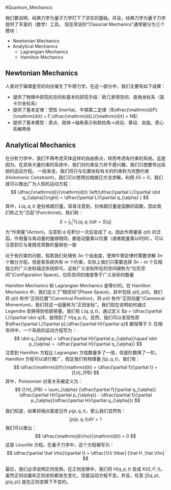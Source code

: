#Quantum_Mechanics 

我们要说明，经典力学为量子力学打下了坚实的基础。并且，经典力学为量子力学提供了丰富的（数学）工具。
现在常说的“Classcial Mechanics”通常被分为三个模块：
- Newtonian Mechanics 
- Analytical Mechanics 
	- Lagrangian Mechanics 
	- Hamilton Mechanics 

## Newtonian Mechanics 
人类对于璀璨星空的向往催生了牛顿力学。在这一部分中，我们主要有如下成果：
- 提供了物理中研究的空间和基本的研究手段：欧几里得空间、直角坐标系（笛卡尔坐标系）
- 提供了基本定律：惯性 (Inertia)、牛顿第二定律（$\dfrac{\mathrm{d}P}{\mathrm{d}t} = F,\dfrac{\mathrm{d}L}{\mathrm{d}t} = N$）
- 提供了基本模型：质点、刚体->轴角表示和欧拉角->进动、章动、自旋，质心系解两体

## Analytical Mechanics 
在分析力学中，我们不再考虑天体这样的自由质点，转而考虑有约束的系统。这是因为，在具有大量约束的系统中，我们对约束反力并不感兴趣，我们只想要导出系统的运动方程。
一般来说，我们将只与位置坐标有关的约束称为完整约束 (Holomonic Constraint)，我们可以使用拉格朗日方法求解。利用 $\delta S= 0$，我们就可以推出广为人知的运动方程：
$$
\dfrac{\mathrm{d}}{\mathrm{d}t} \left(\dfrac{\partial L}{\partial \dot q_{\alpha}}\right)  = \dfrac{\partial L}{\partial q_{\alpha} }
$$
其中，$L(q,\dot q ,t)$ 是拉格朗日量。容易注意到，拉格朗日量是函数的函数，因此我们称之为“泛函”(Functional)。我们称：
$$
S = \int_{t_{1}}^{t_{2}}  L(q,\dot q ,t) dt = S[q]   
$$
为“作用量”(Action)。注意到 $\dot q$ 在积分一次后变成了 $q$，因此作用量是 $q(t)$ 的泛函。作用量与角动量的量纲相同，都是动量乘以位置（或者能量乘以时间），可以注意到它与普朗克常数的量纲也一致

对于有约束的问题，假若我们处理有 $3n$ 个自由度，使用牛顿定律时需要求解 $3n$ 个微分方程。但是若系统内有 $m$ 个约束，实际上我们只需要选择 $3n-m$ 个互相独立的广义坐标描述系统即可。这些广义坐标所在的空间被称为“位形空间”(Configuration Space)。位形空间的维度等于广义坐标的数量

Hamilton Mechanics 和 Lagrangian Mechanics 是等价的。在 Hamilton Mechanics 中，我们定义了“相空间”(Phase Space)，其中包括 $q(t),p(t)$。我们将 $q(t)$ 称作“正则位置”(Canonical Position)，将 $p(t)$ 称作“正则动量”(Canonical Momentum)，我们将这一组量称为“正则坐标”。我们现在说明如何通过 Legendre 变换得到哈密顿量。我们有 $L(q,\dot q ,t)$，通过定义 $p  = \dfrac{\partial L}{\partial \dot q}$，就得到了 $H(q,p,t)$。显然，我们可以发现性质 $\dfrac{\partial L}{\partial p},\dfrac{\partial H}{\partial q}$ 都恒等于 0.
在相空间中，一个系统的运动方程写为：
$$
\dot q_{\alpha} = \dfrac{\partial H}{\partial p_{\alpha}}\quad  \dot p_{\alpha}  = -\dfrac{\partial H}{\partial q_{\alpha}}
$$
注意到 Hamilton 方程比 Lagrangian 方程数量多了一倍，但是阶数降了一阶。
Hamilton 方程可以进行推广，假定我们有物理量 $f(p,q,t)$，我们有：
$$
\dfrac{\mathrm{d}f}{\mathrm{d}t} = \dfrac{\partial f}{\partial t} + [f,h]_{PB}
$$
其中，Poissonian 对易关系被定义为：
$$
[f,H]_{PB} = \sum_{\alpha} (\dfrac{\partial f}{\partial q_{\alpha}} \dfrac{\partial H}{\partial p_{\alpha}} - \dfrac{\partial f}{\partial p_{\alpha}}\dfrac{\partial H}{\partial q_{\alpha}})
$$


我们知道，如果将相点密度记作 $\rho(p,q,t)$，那么我们显然有：
$$
\int \rho(p,q,t) dV = 1
$$
我们可以推出：
$$
\dfrac{\mathrm{d}\rho}{\mathrm{d}t} = 0 
$$
这是 Liouville 方程。在量子力学中，这个方程被写为：
$$
\dfrac{\partial \hat \rho}{\partial t} = \dfrac{1}{i \hbar} [\hat H ,\hat \rho]
$$

最后，我们必须说明正则变换。在正则变换中，我们将 $H(q,p,t)$ 变成 $K(Q,P,t)$。虽然正则动量和正则坐标都发生变化，但是运动方程不变。并且，任意 $[f(q,p),g(q,p)]$ 是在正则变换下不变的。































